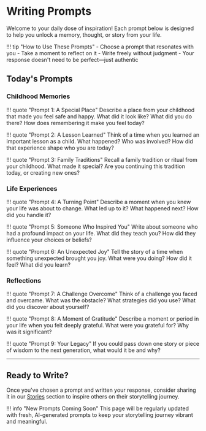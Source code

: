 # Writing Prompts

Welcome to your daily dose of inspiration! Each prompt below is designed to help you unlock a memory, thought, or story from your life.

!!! tip "How to Use These Prompts"
    - Choose a prompt that resonates with you
    - Take a moment to reflect on it
    - Write freely without judgment
    - Your response doesn't need to be perfect—just authentic

## Today's Prompts

### Childhood Memories

!!! quote "Prompt 1: A Special Place"
    Describe a place from your childhood that made you feel safe and happy. What did it look like? What did you do there? How does remembering it make you feel today?

!!! quote "Prompt 2: A Lesson Learned"
    Think of a time when you learned an important lesson as a child. What happened? Who was involved? How did that experience shape who you are today?

!!! quote "Prompt 3: Family Traditions"
    Recall a family tradition or ritual from your childhood. What made it special? Are you continuing this tradition today, or creating new ones?

### Life Experiences

!!! quote "Prompt 4: A Turning Point"
    Describe a moment when you knew your life was about to change. What led up to it? What happened next? How did you handle it?

!!! quote "Prompt 5: Someone Who Inspired You"
    Write about someone who had a profound impact on your life. What did they teach you? How did they influence your choices or beliefs?

!!! quote "Prompt 6: An Unexpected Joy"
    Tell the story of a time when something unexpected brought you joy. What were you doing? How did it feel? What did you learn?

### Reflections

!!! quote "Prompt 7: A Challenge Overcome"
    Think of a challenge you faced and overcame. What was the obstacle? What strategies did you use? What did you discover about yourself?

!!! quote "Prompt 8: A Moment of Gratitude"
    Describe a moment or period in your life when you felt deeply grateful. What were you grateful for? Why was it significant?

!!! quote "Prompt 9: Your Legacy"
    If you could pass down one story or piece of wisdom to the next generation, what would it be and why?

---

## Ready to Write?

Once you've chosen a prompt and written your response, consider sharing it in our [Stories](stories/index.md) section to inspire others on their storytelling journey.

!!! info "New Prompts Coming Soon"
    This page will be regularly updated with fresh, AI-generated prompts to keep your storytelling journey vibrant and meaningful.
